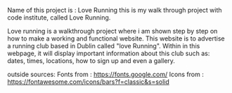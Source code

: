 Name of this project is : Love Running
this is my walk through project with code institute, called Love Running.

Love running is a walkthrough project where i am shown step by step on how to make a working and functional website. This website is to advertise a running club based in Dublin called "love Running". Within in this webpage, it will display important information about this club such as: dates, times, locations, how to sign up and even a gallery.

outside sources:
Fonts from : https://fonts.google.com/
Icons from : https://fontawesome.com/icons/bars?f=classic&s=solid